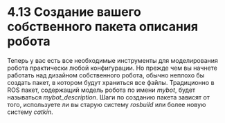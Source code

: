 # 4.13 Создание вашего собственного пакета описания робота

Теперь у вас есть все необходимые инструменты для моделирования робота практически любой конфигурации. Но прежде чем вы начнете работать над дизайном собственного робота, обычно неплохо бы создать пакет, в котором будут храниться все файлы. Традиционно в ROS пакет, содержащий модель робота по имени _mybot_, будет называться _mybot\_description_. Шаги по созданию пакета зависят от того, используете ли вы старую систему _rosbuild_ или более новую систему _catkin_.



